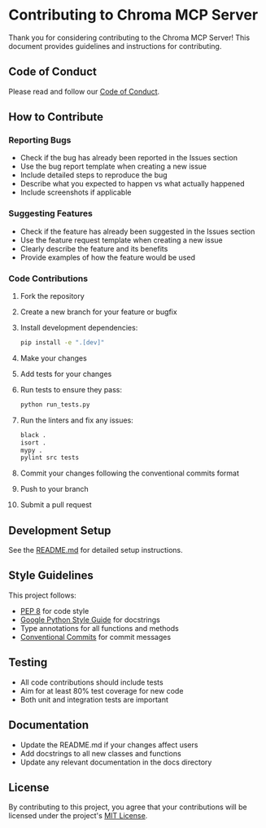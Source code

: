 # Contributing to Chroma MCP Server

Thank you for considering contributing to the Chroma MCP Server! This document provides guidelines and instructions for contributing.

## Code of Conduct

Please read and follow our [Code of Conduct](CODE_OF_CONDUCT.md).

## How to Contribute

### Reporting Bugs

- Check if the bug has already been reported in the Issues section
- Use the bug report template when creating a new issue
- Include detailed steps to reproduce the bug
- Describe what you expected to happen vs what actually happened
- Include screenshots if applicable

### Suggesting Features

- Check if the feature has already been suggested in the Issues section
- Use the feature request template when creating a new issue
- Clearly describe the feature and its benefits
- Provide examples of how the feature would be used

### Code Contributions

1. Fork the repository
2. Create a new branch for your feature or bugfix
3. Install development dependencies:

   ```bash
   pip install -e ".[dev]"
   ```

4. Make your changes
5. Add tests for your changes
6. Run tests to ensure they pass:

   ```bash
   python run_tests.py
   ```

7. Run the linters and fix any issues:

   ```bash
   black .
   isort .
   mypy .
   pylint src tests
   ```

8. Commit your changes following the conventional commits format
9. Push to your branch
10. Submit a pull request

## Development Setup

See the [README.md](README.md) for detailed setup instructions.

## Style Guidelines

This project follows:

- [PEP 8](https://www.python.org/dev/peps/pep-0008/) for code style
- [Google Python Style Guide](https://google.github.io/styleguide/pyguide.html) for docstrings
- Type annotations for all functions and methods
- [Conventional Commits](https://www.conventionalcommits.org/) for commit messages

## Testing

- All code contributions should include tests
- Aim for at least 80% test coverage for new code
- Both unit and integration tests are important

## Documentation

- Update the README.md if your changes affect users
- Add docstrings to all new classes and functions
- Update any relevant documentation in the docs directory

## License

By contributing to this project, you agree that your contributions will be licensed under the project's [MIT License](LICENSE.md).

